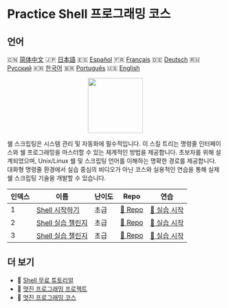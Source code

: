 # Practice Shell 프로그래밍 코스

## 언어

🇨🇳 [简体中文](README_zh.md) 🇯🇵 [日本語](README_ja.md) 🇪🇸 [Español](README_es.md) 🇫🇷 [Français](README_fr.md) 🇩🇪 [Deutsch](README_de.md) 🇷🇺 [Русский](README_ru.md) 🇰🇷 [한국어](README_ko.md) 🇧🇷 [Português](README_pt.md) 🇺🇸 [English](README.md) 

<div align="center">
<img width="128px" src="https://file.labex.io/path/FaVTnI4iqZP0.png">
</div>

쉘 스크립팅은 시스템 관리 및 자동화에 필수적입니다. 이 스킬 트리는 명령줄 인터페이스와 쉘 프로그래밍을 마스터할 수 있는 체계적인 방법을 제공합니다. 초보자를 위해 설계되었으며, Unix/Linux 쉘 및 스크립팅 언어를 이해하는 명확한 경로를 제공합니다. 대화형 명령줄 환경에서 실습 중심의 비디오가 아닌 코스와 실용적인 연습을 통해 실제 쉘 스크립팅 기술을 개발할 수 있습니다.

|   인덱스 | 이름                                                                       | 난이도   | Repo                                                               | 연습                                                                  |
|----------|----------------------------------------------------------------------------|----------|--------------------------------------------------------------------|-----------------------------------------------------------------------|
|        1 | [Shell 시작하기](https://labex.io/ko/courses/quick-start-with-shell)       | 초급     | [🔗 Repo](https://github.com/labex-labs/quick-start-with-shell)    | [🚀 실습 시작](https://labex.io/ko/courses/quick-start-with-shell)    |
|        2 | [Shell 실습 챌린지](https://labex.io/ko/courses/shell-practice-challenges) | 초급     | [🔗 Repo](https://github.com/labex-labs/shell-practice-challenges) | [🚀 실습 시작](https://labex.io/ko/courses/shell-practice-challenges) |
|        3 | [Shell 실습 챌린지](https://labex.io/ko/courses/shell-practice-challenges) | 초급     | [🔗 Repo](https://github.com/labex-labs/shell-practice-challenges) | [🚀 실습 시작](https://labex.io/ko/courses/shell-practice-challenges) |

## 더 보기

- 🔗 [Shell 무료 튜토리얼](https://github.com/labex-labs/shell-free-tutorials)
- 🔗 [멋진 프로그래밍 프로젝트](https://github.com/labex-labs/awesome-programming-projects)
- 🔗 [멋진 프로그래밍 코스](https://github.com/labex-labs/awesome-programming-courses)

